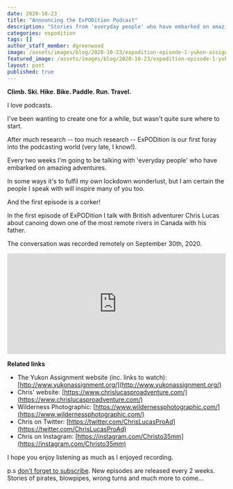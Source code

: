 ```yaml
---
date: 2020-10-23
title: "Announcing the ExPODition Podcast"
description: "Stories from 'everyday people' who have embarked on amazing adventures."
categories: expodition
tags: []
author_staff_member: dgreenwood
image: /assets/images/blog/2020-10-23/expodition-episode-1-yukon-assignment-meta.jpg
featured_image: /assets/images/blog/2020-10-23/expodition-episode-1-yukon-assignment-sm.jpg
layout: post
published: true
---
```


**Climb. Ski. Hike. Bike. Paddle. Run. Travel.**

I love podcasts.

I've been wanting to create one for a while, but wasn't quite sure where to start.

After much research -- too much research -- ExPODition is our first foray into the podcasting world (very late, I know!).

Every two weeks I'm going to be talking with 'everyday people' who have embarked on amazing adventures.

In some ways it's to fulfil my own lockdown wonderlust, but I am certain the people I speak with will inspire many of you too.

And the first episode is a corker!

In the first episode of ExPODition I talk with British adventurer Chris Lucas about canoing down one of the most remote rivers in Canada with his father.

The conversation was recorded remotely on September 30th, 2020.

<iframe src="https://open.spotify.com/embed-podcast/episode/0VhvB3JAOq6CcJJRmj9hf3" width="100%" height="232" frameborder="0" allowtransparency="true" allow="encrypted-media"></iframe>

**Related links**

* The Yukon Assignment website (inc. links to watch): [http://www.yukonassignment.org/](http://www.yukonassignment.org/)
* Chris' website: [https://www.chrislucasproadventure.com/](https://www.chrislucasproadventure.com/)
* Wilderness Photographic: [https://www.wildernessphotographic.com/](https://www.wildernessphotographic.com/)
* Chris on Twitter: [https://twitter.com/ChrisLucasProAd](https://twitter.com/ChrisLucasProAd)
* Chris on Instagram: [https://instagram.com/Christo35mm](https://instagram.com/Christo35mm)

I hope you enjoy listening as much as I enjoyed recording.

p.s [don't forget to subscribe](https://expodition.org/). New episodes are released every 2 weeks. Stories of pirates, blowpipes, wrong turns and much more to come...